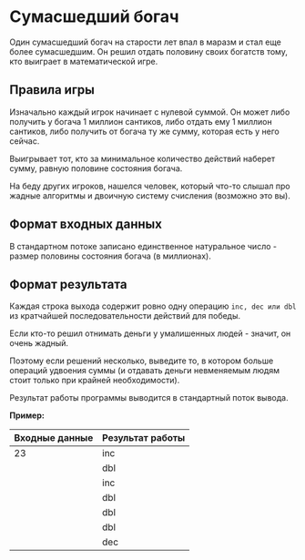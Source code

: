 Сумасшедший богач
===
Один сумасшедший богач на старости лет впал в маразм и стал еще более сумасшедшим. Он решил отдать половину своих богатств тому, кто выиграет в математической игре.

## Правила игры 
Изначально каждый игрок начинает с нулевой суммой. Он может либо получить у богача 1 миллион сантиков, либо отдать ему 1 миллион сантиков, либо получить от богача ту же сумму, которая есть у него сейчас.

Выигрывает тот, кто за минимальное количество действий наберет сумму, равную половине состояния богача.

На беду других игроков, нашелся человек, который что-то слышал про жадные алгоритмы и двоичную систему счисления (возможно это вы).

## Формат входных данных
В стандартном потоке записано единственное натуральное число - размер половины состояния богача (в миллионах).

## Формат результата
Каждая строка выхода содержит ровно одну операцию ```inc, dec или dbl``` из кратчайшей последовательности действий для победы.

Если кто-то решил отнимать деньги у умалишенных людей - значит, он очень жадный.

Поэтому если решений несколько, выведите то, в котором больше операций удвоения суммы (и отдавать деньги невменяемым людям стоит только при крайней необходимости).

Результат работы программы выводится в стандартный поток вывода.

**Пример:**

| Входные данные       |  Результат работы             |
| ------------- |:------------------|
| 23     | inc |
| |dbl|
| |inc|
| |dbl|
| |dbl|
| |dbl|
| |dec|